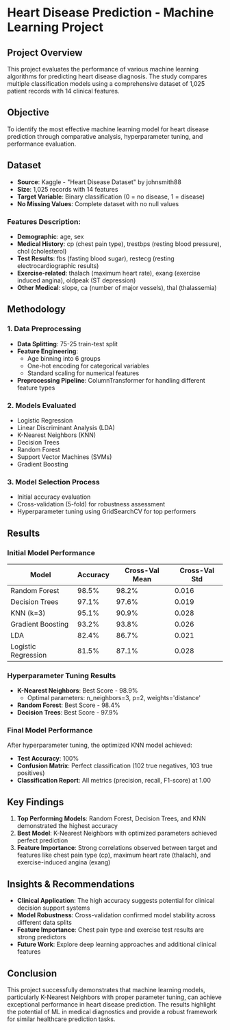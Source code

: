 # Heart Disease Prediction - Machine Learning Project

## Project Overview
This project evaluates the performance of various machine learning algorithms for predicting heart disease diagnosis. The study compares multiple classification models using a comprehensive dataset of 1,025 patient records with 14 clinical features.

##  Objective
To identify the most effective machine learning model for heart disease prediction through comparative analysis, hyperparameter tuning, and performance evaluation.

##  Dataset
- **Source**: Kaggle - "Heart Disease Dataset" by johnsmith88
- **Size**: 1,025 records with 14 features
- **Target Variable**: Binary classification (0 = no disease, 1 = disease)
- **No Missing Values**: Complete dataset with no null values

### Features Description:
- **Demographic**: age, sex
- **Medical History**: cp (chest pain type), trestbps (resting blood pressure), chol (cholesterol)
- **Test Results**: fbs (fasting blood sugar), restecg (resting electrocardiographic results)
- **Exercise-related**: thalach (maximum heart rate), exang (exercise induced angina), oldpeak (ST depression)
- **Other Medical**: slope, ca (number of major vessels), thal (thalassemia)

##  Methodology

### 1. Data Preprocessing
- **Data Splitting**: 75-25 train-test split
- **Feature Engineering**:
  - Age binning into 6 groups
  - One-hot encoding for categorical variables
  - Standard scaling for numerical features
- **Preprocessing Pipeline**: ColumnTransformer for handling different feature types

### 2. Models Evaluated
- Logistic Regression
- Linear Discriminant Analysis (LDA)
- K-Nearest Neighbors (KNN)
- Decision Trees
- Random Forest
- Support Vector Machines (SVMs)
- Gradient Boosting

### 3. Model Selection Process
- Initial accuracy evaluation
- Cross-validation (5-fold) for robustness assessment
- Hyperparameter tuning using GridSearchCV for top performers

##  Results

### Initial Model Performance
| Model | Accuracy | Cross-Val Mean | Cross-Val Std |
|-------|----------|----------------|---------------|
| Random Forest | 98.5% | 98.2% | 0.016 |
| Decision Trees | 97.1% | 97.6% | 0.019 |
| KNN (k=3) | 95.1% | 90.9% | 0.028 |
| Gradient Boosting | 93.2% | 93.8% | 0.026 |
| LDA | 82.4% | 86.7% | 0.021 |
| Logistic Regression | 81.5% | 87.1% | 0.028 |

### Hyperparameter Tuning Results
- **K-Nearest Neighbors**: Best Score - 98.9%
  - Optimal parameters: n_neighbors=3, p=2, weights='distance'
- **Random Forest**: Best Score - 98.4%
- **Decision Trees**: Best Score - 97.9%

### Final Model Performance
After hyperparameter tuning, the optimized KNN model achieved:
- **Test Accuracy**: 100%
- **Confusion Matrix**: Perfect classification (102 true negatives, 103 true positives)
- **Classification Report**: All metrics (precision, recall, F1-score) at 1.00

##  Key Findings

1. **Top Performing Models**: Random Forest, Decision Trees, and KNN demonstrated the highest accuracy
2. **Best Model**: K-Nearest Neighbors with optimized parameters achieved perfect prediction
3. **Feature Importance**: Strong correlations observed between target and features like chest pain type (cp), maximum heart rate (thalach), and exercise-induced angina (exang)

##  Insights & Recommendations

- **Clinical Application**: The high accuracy suggests potential for clinical decision support systems
- **Model Robustness**: Cross-validation confirmed model stability across different data splits
- **Feature Importance**: Chest pain type and exercise test results are strong predictors
- **Future Work**: Explore deep learning approaches and additional clinical features

##  Conclusion
This project successfully demonstrates that machine learning models, particularly K-Nearest Neighbors with proper parameter tuning, can achieve exceptional performance in heart disease prediction. The results highlight the potential of ML in medical diagnostics and provide a robust framework for similar healthcare prediction tasks.

